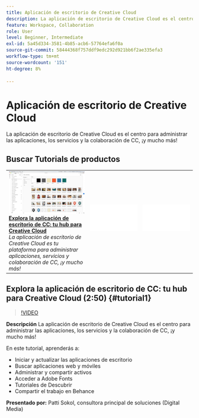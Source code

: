 ```yaml
---
title: Aplicación de escritorio de Creative Cloud
description: La aplicación de escritorio de Creative Cloud es el centro para administrar las aplicaciones, los servicios y la colaboración de CC, ¡y mucho más!
feature: Workspace, Collaboration
role: User
level: Beginner, Intermediate
exl-id: 5a45d334-3581-4b85-acb6-57764efa6f0a
source-git-commit: 58444368f757ddf9edc292d921bb6f2ae335efa3
workflow-type: tm+mt
source-wordcount: '151'
ht-degree: 8%

---
```


# Aplicación de escritorio de Creative Cloud

La aplicación de escritorio de Creative Cloud es el centro para administrar las aplicaciones, los servicios y la colaboración de CC, ¡y mucho más!

## Buscar Tutorials de productos

<table style="table-layout:fixed">
<tr>
 <td>
   <a href="creativeclouddesktopapp.md#tutorial1">
      <img alt="Explora la aplicación de escritorio de CC: tu hub para 
Creative Cloud" src="../assets/ccda_overview_sokol_thumbnail.jpg" />
   </a>
    <div>
   <a href="creativeclouddesktopapp.md#tutorial1"><strong>Explora la aplicación de escritorio de CC: tu hub para 
Creative Cloud</strong></a>
    </div>
    <em>La aplicación de escritorio de Creative Cloud es tu plataforma para administrar aplicaciones, servicios y colaboración de CC, ¡y mucho más!</em>
    <br>
  </td>
  <td>
    <img alt="Separador" src="../assets/Whitespacer.png" />
    <div>
    <br>
  </td>
  <td>
    <img alt="Separador" src="../assets/Whitespacer.png" />
    <div>
    <br>
  </td>
</tr>
</table>

## Explora la aplicación de escritorio de CC: tu hub para Creative Cloud (2:50) {#tutorial1}

>[!VIDEO](https://video.tv.adobe.com/v/327095?hidetitle=true)

**Descripción**
La aplicación de escritorio de Creative Cloud es el centro para administrar las aplicaciones, los servicios y la colaboración de CC, ¡y mucho más!

En este tutorial, aprenderás a:
* Iniciar y actualizar las aplicaciones de escritorio
* Buscar aplicaciones web y móviles
* Administrar y compartir activos
* Acceder a Adobe Fonts
* Tutoriales de Descubrir
* Compartir el trabajo en Behance

**Presentado por:**
Patti Sokol, consultora principal de soluciones (Digital Media)
